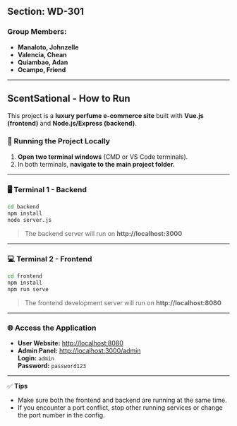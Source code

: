 ## Section: WD-301

### Group Members:
- **Manaloto, Johnzelle**  
- **Valencia, Chean**  
- **Quiambao, Adan**  
- **Ocampo, Friend**

---

## ScentSational - How to Run

This project is a **luxury perfume e-commerce site** built with **Vue.js (frontend)** and **Node.js/Express (backend)**.

### 🧭 Running the Project Locally

1. **Open two terminal windows** (CMD or VS Code terminals).  
2. In both terminals, **navigate to the main project folder.**

---

### 🖥️ Terminal 1 - Backend
```bash
cd backend
npm install
node server.js
```
> The backend server will run on **http://localhost:3000**

---

### 💻 Terminal 2 - Frontend
```bash
cd frontend
npm install
npm run serve
```
> The frontend development server will run on **http://localhost:8080**

---

### 🌐 Access the Application
- **User Website:** [http://localhost:8080](http://localhost:8080)  
- **Admin Panel:** [http://localhost:3000/admin](http://localhost:3000/admin)  
  **Login:** `admin`  
  **Password:** `password123`

---

✅ **Tips**
- Make sure both the frontend and backend are running at the same time.  
- If you encounter a port conflict, stop other running services or change the port number in the config.
